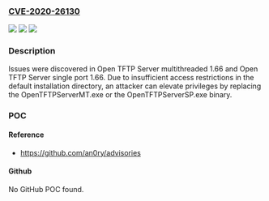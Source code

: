 ### [CVE-2020-26130](https://cve.mitre.org/cgi-bin/cvename.cgi?name=CVE-2020-26130)
![](https://img.shields.io/static/v1?label=Product&message=n%2Fa&color=blue)
![](https://img.shields.io/static/v1?label=Version&message=n%2Fa&color=blue)
![](https://img.shields.io/static/v1?label=Vulnerability&message=n%2Fa&color=brighgreen)

### Description

Issues were discovered in Open TFTP Server multithreaded 1.66 and Open TFTP Server single port 1.66. Due to insufficient access restrictions in the default installation directory, an attacker can elevate privileges by replacing the OpenTFTPServerMT.exe or the OpenTFTPServerSP.exe binary.

### POC

#### Reference
- https://github.com/an0ry/advisories

#### Github
No GitHub POC found.

